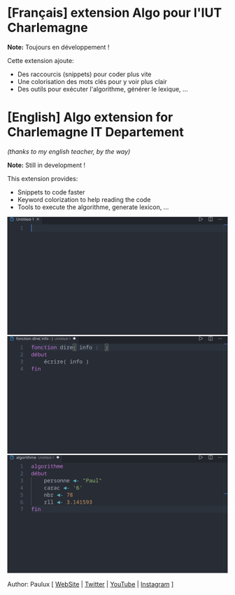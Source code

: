 # [Français] extension Algo pour l'IUT Charlemagne

**Note:** Toujours en développement !

Cette extension ajoute:
  - Des raccourcis (snippets) pour coder plus vite
  - Une colorisation des mots clés pour y voir plus clair
  - Des outils pour exécuter l'algorithme, générer le lexique, ...

# [English] Algo extension for Charlemagne IT Departement
*(thanks to my english teacher, by the way)*

**Note:** Still in development !

This extension provides:
  - Snippets to code faster
  - Keyword colorization to help reading the code
  - Tools to execute the algorithme, generate lexicon, ...

![snippet demo](https://raw.githubusercontent.com/Paulux06/AlgoSnipper/master/snippets.gif)
![colorization demo](https://raw.githubusercontent.com/Paulux06/AlgoSnipper/master/colorisation.gif)
![lexicon demo](https://raw.githubusercontent.com/Paulux06/AlgoSnipper/master/lexique.gif)


Author: Paulux \[
[WebSite](https://paulux06.github.io) |
[Twitter](https://twitter.com/paulux06) |
[YouTube](https://www.youtube.com/channel/UCt9MIbQT2fub0_vHa8hTkuw) |
[Instagram](https://www.instagram.com/paulux06polux) \]